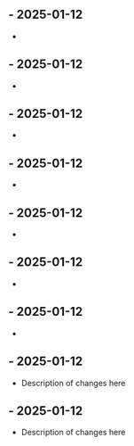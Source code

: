 ## [](https://github.com/aesteri/testing_protoc/releases/tag/) - 2025-01-12

* 

## [](https://github.com/aesteri/testing_protoc/releases/tag/) - 2025-01-12

* 

## [](https://github.com/aesteri/testing_protoc/releases/tag/) - 2025-01-12

* 

## [](https://github.com/aesteri/testing_protoc/releases/tag/) - 2025-01-12

* 

## [](https://github.com/aesteri/testing_protoc/releases/tag/) - 2025-01-12

* 

## [](https://github.com/aesteri/testing_protoc/releases/tag/) - 2025-01-12

* 

## [](https://github.com/aesteri/testing_protoc/releases/tag/) - 2025-01-12

* 

## [](https://github.com/aesteri/testing_protoc/releases/tag/) - 2025-01-12

* Description of changes here

## [](https://github.com/aesteri/testing_protoc/releases/tag/) - 2025-01-12

* Description of changes here
